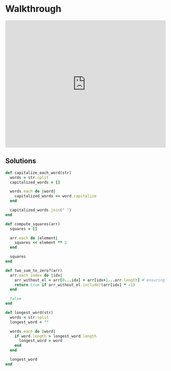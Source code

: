 # Walkthrough

<iframe src="https://player.vimeo.com/video/194120152?rel=0&autoplay=1" width="100%" height="400px" frameborder="0" webkitallowfullscreen="" mozallowfullscreen="" allowfullscreen="" style="line-height: 1.6em;" rel="line-height: 1.6em;"></iframe>


## Solutions

```ruby
def capitalize_each_word(str)
  words = str.split
  capitalized_words = []

  words.each do |word|
    capitalized_words << word.capitalize
  end

  capitalized_words.join(" ")
end

def compute_squares(arr)
  squares = []

  arr.each do |element|
    squares << element ** 2
  end

  squares
end

def two_sum_to_zero?(arr)
  arr.each_index do |idx|
    arr_without_el = arr[0...idx] + arr[idx+1...arr.length] # ensuring we don't examine the same element twice
    return true if arr_without_el.include?(arr[idx] * -1)
  end

  false
end

def longest_word(str)
  words = str.split
  longest_word = ""

  words.each do |word|
    if word.length > longest_word.length
      longest_word = word
    end
  end

  longest_word
end
```
